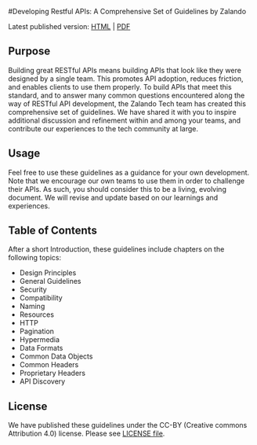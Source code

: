 #Developing Restful APIs: A Comprehensive Set of Guidelines by Zalando 

Latest published version: [HTML](http://zalando.github.io/restful-api-guidelines) | [PDF](http://zalando.github.io/restful-api-guidelines/guidelines.pdf)

Purpose
-------
Building great RESTful APIs means building APIs that look like they were designed by a single team. This promotes API adoption, reduces friction, and enables clients to use them properly. To build APIs that meet this standard, and to answer many common questions encountered along the way of RESTful API development, the Zalando Tech team has created this comprehensive set of guidelines. We have shared it with you to inspire additional discussion and refinement within and among your teams, and contribute our experiences to the tech community at large.

Usage
-----
Feel free to use these guidelines as a guidance for your own development. Note that we encourage our own teams to use them in order to challenge their APIs. As such, you should consider this to be a living, evolving document. We will revise and update based on our learnings and experiences.

Table of Contents
-------
After a short Introduction, these guidelines include chapters on the following topics: 
- Design Principles
- General Guidelines
- Security
- Compatibility
- Naming 
- Resources 
- HTTP 
- Pagination
- Hypermedia
- Data Formats
- Common Data Objects
- Common Headers
- Proprietary Headers
- API Discovery

License
-------
We have published these guidelines under the CC-BY (Creative commons Attribution 4.0) license. Please see [LICENSE file](LICENSE).
